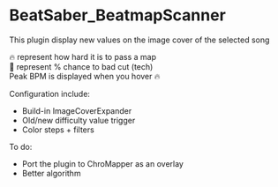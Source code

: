 # BeatSaber_BeatmapScanner
This plugin display new values on the image cover of the selected song

🔥 represent how hard it is to pass a map  
📐 represent % chance to bad cut (tech)  
Peak BPM is displayed when you hover 🔥  

Configuration include:
- Build-in ImageCoverExpander
- Old/new difficulty value trigger
- Color steps + filters

To do:
- Port the plugin to ChroMapper as an overlay
- Better algorithm
